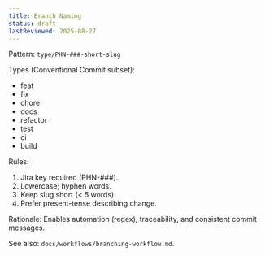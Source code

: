 ```yaml
---
title: Branch Naming
status: draft
lastReviewed: 2025-08-27
---
```


Pattern: `type/PHN-###-short-slug`

Types (Conventional Commit subset):
- feat
- fix
- chore
- docs
- refactor
- test
- ci
- build

Rules:
1. Jira key required (PHN-###).
2. Lowercase; hyphen words.
3. Keep slug short (< 5 words).
4. Prefer present-tense describing change.

Rationale: Enables automation (regex), traceability, and consistent commit messages.

See also: `docs/workflows/branching-workflow.md`.

